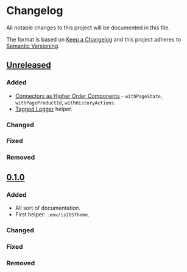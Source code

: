 # Changelog

All notable changes to this project will be documented in this file.

The format is based on [Keep a Changelog](http://keepachangelog.com/) and this project adheres to [Semantic Versioning](http://semver.org/).

## [Unreleased]
### Added
- [Connectors as Higher Order Components] - `withPageState`, `withPageProductId`, `withHistoryActions`.
- [Tagged Logger] helper.
### Changed
### Fixed
### Removed

## [0.1.0]
### Added
- All sort of documentation.
- First helper: `.env/isIOSTheme`.
### Changed
### Fixed
### Removed

[Unreleased]: https://github.com/shopgate/pwa-extension-kit/compare/v0.1.0...HEAD
[0.1.0]: https://github.com/shopgate/pwa-extension-kit/compare/v0.0.1...v0.1.0

[Connectors as Higher Order Components]: https://github.com/shopgate/pwa-extension-kit/blob/master/src/connectors/README.md
[Tagged Logger]: (https://github.com/shopgate/pwa-extension-kit/blob/master/src/helpers/README.md)
